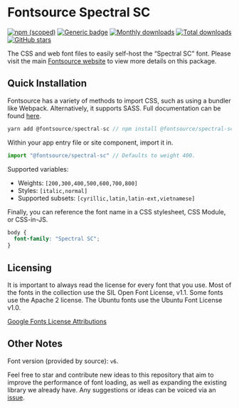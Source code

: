 # Fontsource Spectral SC

[![npm (scoped)](https://img.shields.io/npm/v/@fontsource/spectral-sc?color=brightgreen)](https://www.npmjs.com/package/@fontsource/spectral-sc) [![Generic badge](https://img.shields.io/badge/fontsource-passing-brightgreen)](https://github.com/fontsource/fontsource) [![Monthly downloads](https://badgen.net/npm/dm/@fontsource/spectral-sc)](https://github.com/fontsource/fontsource) [![Total downloads](https://badgen.net/npm/dt/@fontsource/spectral-sc)](https://github.com/fontsource/fontsource) [![GitHub stars](https://img.shields.io/github/stars/fontsource/fontsource.svg?style=social&label=Star)](https://github.com/fontsource/fontsource/stargazers)

The CSS and web font files to easily self-host the “Spectral SC” font. Please visit the main [Fontsource website](https://fontsource.org/fonts/spectral-sc) to view more details on this package.

## Quick Installation

Fontsource has a variety of methods to import CSS, such as using a bundler like Webpack. Alternatively, it supports SASS. Full documentation can be found [here](https://fontsource.org/docs/introduction).

```javascript
yarn add @fontsource/spectral-sc // npm install @fontsource/spectral-sc
```

Within your app entry file or site component, import it in.

```javascript
import "@fontsource/spectral-sc" // Defaults to weight 400.
```

Supported variables:

- Weights: `[200,300,400,500,600,700,800]`
- Styles: `[italic,normal]`
- Supported subsets: `[cyrillic,latin,latin-ext,vietnamese]`

Finally, you can reference the font name in a CSS stylesheet, CSS Module, or CSS-in-JS.

```css
body {
  font-family: "Spectral SC";
}
```

## Licensing

It is important to always read the license for every font that you use.
Most of the fonts in the collection use the SIL Open Font License, v1.1. Some fonts use the Apache 2 license. The Ubuntu fonts use the Ubuntu Font License v1.0.

[Google Fonts License Attributions](https://fonts.google.com/attribution)

## Other Notes

Font version (provided by source): `v6`.

Feel free to star and contribute new ideas to this repository that aim to improve the performance of font loading, as well as expanding the existing library we already have. Any suggestions or ideas can be voiced via an [issue](https://github.com/fontsource/fontsource/issues).
